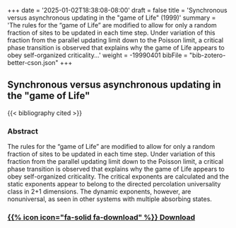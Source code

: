 +++
date = '2025-01-02T18:38:08-08:00'
draft = false
title = 'Synchronous versus asynchronous updating in the "game of Life" (1999)'
summary = 'The rules for the “game of Life” are modified to allow for only a random fraction of sites to be updated in each time step. Under variation of this fraction from the parallel updating limit down to the Poisson limit, a critical phase transition is observed that explains why the game of Life appears to obey self-organized criticality...'
weight = -19990401
bibFile = "bib-zotero-better-cson.json"
+++
<!-- Must include "bib" in filename: https://labs.loupbrun.ca/hugo-cite/usage/ -->

## Synchronous versus asynchronous updating in the "game of Life"

<!--  
{{< cite "blokSynchronous1999" >}}
 -->
{{< bibliography cited >}}


### Abstract

The rules for the “game of Life” are modified to allow for only a random fraction of sites to be updated in each time step. Under variation of this fraction from the parallel updating limit down to the Poisson limit, a critical phase transition is observed that explains why the game of Life appears to obey self-organized criticality. The critical exponents are calculated and the static exponents appear to belong to the directed percolation universality class in 2+1 dimensions. The dynamic exponents, however, are nonuniversal, as seen in other systems with multiple absorbing states. 


### [{{% icon icon="fa-solid fa-download" %}} Download](../blok99.pdf)
